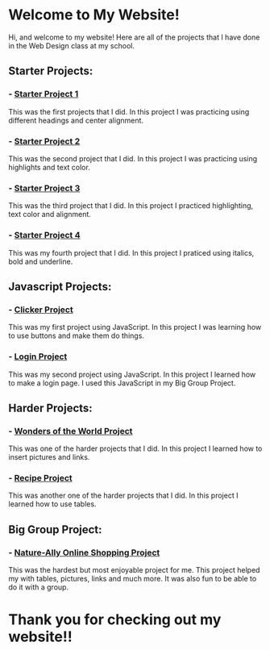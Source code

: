 # Welcome to My Website!

Hi, and welcome to my website!  Here are all of the projects that I have done in the Web Design class at my school.

## Starter Projects:
### - [Starter Project 1](https://sugarbug1211.github.io/Beginning%20Projects/prg1.htm) 
This was the first projects that I did.  In this project I was practicing using different headings and center alignment.

### - [Starter Project 2](https://sugarbug1211.github.io/Beginning%20Projects/prg2.htm)
This was the second project that I did.  In this project I was practicing using highlights and text color.

### - [Starter Project 3](https://sugarbug1211.github.io/Beginning%20Projects/prg3.htm)
This was the third project that I did.  In this project I practiced highlighting, text color and alignment.

### - [Starter Project 4](https://sugarbug1211.github.io/Beginning%20Projects/prg4.htm)
This was my fourth project that I did.  In this project I praticed using italics, bold and underline.

## Javascript Projects:
### - [Clicker Project](https://sugarbug1211.github.io/JavaScript%20Practices/clicker2.html)
This was my first project using JavaScript.  In this project I was learning how to use buttons and make them do things.

### - [Login Project](https://sugarbug1211.github.io/JavaScript%20Practices/login.html)
This was my second project using JavaScript.  In this project I learned how to make a login page.  I used this JavaScript in my Big Group Project.


## Harder Projects:
### - [Wonders of the World Project](https://sugarbug1211.github.io/Wonders%20of%20the%20World%20Project/10%20Wonders%20of%20the%20World)
This was one of the harder projects that I did.  In this project I learned how to insert pictures and links.

### - [Recipe Project](https://sugarbug1211.github.io/Recipe%20Project/Recipe%20Project.html)
This was another one of the harder projects that I did.  In this project I learned how to use tables.

## Big Group Project:
### - [Nature-Ally Online Shopping Project](https://sugarbug1211.github.io/1.%20Login%20Page/login-page.html)
This was the hardest but most enjoyable project for me.  This project helped my with tables, pictures, links and much more.  It was also fun to be able to do it with a group.


# Thank you for checking out my website!!
